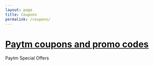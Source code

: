 ```yaml
---
layout: page
title: Coupons
permalink: /coupons/
---
```


<div class="square">
    <h1><a href="/coupons/paytm-promo-code/">Paytm coupons and promo codes</a></h1>
	<p>Paytm Special Offers</p>
</div>